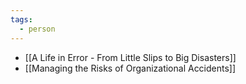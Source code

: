 ```yaml
---
tags:
  - person
---
```


- [[A Life in Error - From Little Slips to Big Disasters]]
- [[Managing the Risks of Organizational Accidents]]